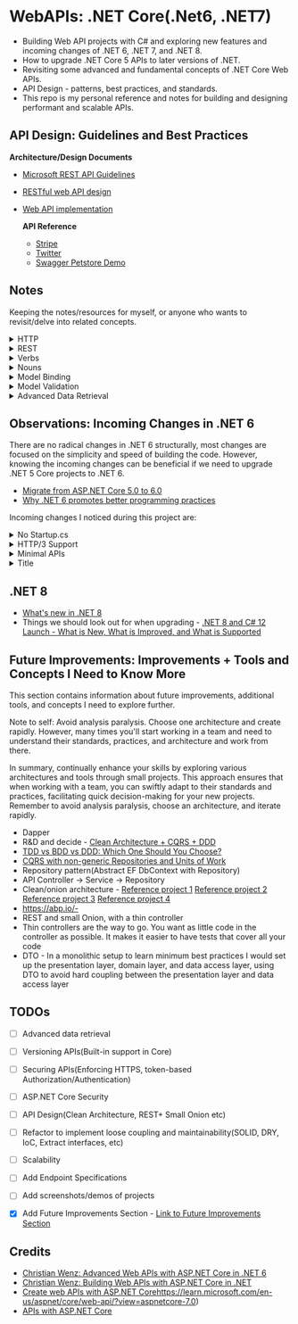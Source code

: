 # WebAPIs: .NET Core(.Net6, .NET7)
- Building Web API projects with C# and exploring new features and incoming changes of .NET 6, .NET 7, and .NET 8.
- How to upgrade .NET Core 5 APIs to later versions of .NET.
- Revisiting some advanced and fundamental concepts of .NET Core Web APIs.
- API Design - patterns, best practices, and standards.
- This repo is my personal reference and notes for building and designing performant and scalable APIs. 
 

## API Design: Guidelines and Best Practices 


**Architecture/Design Documents**
- [Microsoft REST API Guidelines](https://github.com/Microsoft/api-guidelines/blob/master/Guidelines.md)
- [RESTful web API design](https://learn.microsoft.com/en-us/azure/architecture/best-practices/api-design)
- [Web API implementation](https://learn.microsoft.com/en-us/azure/architecture/best-practices/api-implementation)


  **API Reference**
  - [Stripe](https://stripe.com/docs/api)
  - [Twitter](https://developer.twitter.com/en/docs/api-reference-index)
  - [Swagger Petstore Demo](https://petstore.swagger.io/)
## Notes 


Keeping the notes/resources for myself, or anyone who wants to revisit/delve into related concepts.


<details>
  <summary>HTTP</summary>
  <p>
    &emsp;&emsp;- <a href="https://developer.mozilla.org/en-US/docs/Web/HTTP/Status" target="_blank">HTTP response status codes</a>
  </p>

  <p>
    &emsp;&emsp;- <a href="https://www.debugbear.com/blog/http3-quic-protocol-guide" target="_blank">A Comprehensive Guide To HTTP/3 and QUIC + HTTP/1.1 vs HTTP/2 vs HTTP/3</a>
  </p>

  <p>
    &emsp;&emsp;- <a href="https://datatracker.ietf.org/doc/html/rfc2616" target="_blank">HTTP/1.1 Original Specification</a>
  </p>
</details>


<details>
  <summary>REST</summary>

  <p>&emsp;&emsp;- REST is a design concept.</p>
  
  <p>&emsp;&emsp;- Rest builds on the foundation of HTTP, utilizing its methods, URIs, status codes, and other features to create a scalable and standardized architecture for building web APIs. The principles of REST are designed to align with the capabilities and characteristics of the HTTP protocol.</p>

   <p>&emsp;&emsp;- Uses URIs to access resources.</p>

   <p>&emsp;&emsp;- Uses HTTP verbs for operations.</p>
   <p>
    &emsp;&emsp;- <a href="https://restfulapi.net/rest-architectural-constraints/">REST Architectural Constraints</a>
  </p>
</details>


<details>
<summary>Verbs</summary>

<p>&emsp;&emsp;- HTTP methods, also known as verbs, define the actions that can be performed on resources.</p>
<p>&emsp;&emsp;- <strong>GET:</strong> Uses URIs to retrieve a resource or a collection of resources.</p>
<p>&emsp;&emsp;- <strong>POST:</strong> Uses URIs to create a new resource.</p>
<p>&emsp;&emsp;- <strong>PUT or PATCH:</strong> Uses URIs to update an existing resource.</p>
<p>&emsp;&emsp;- <strong>DELETE:</strong> Uses URIs to remove a resource.</p>
<p>&emsp;&emsp;- These verbs align with the CRUD (Create, Read, Update, Delete) operations commonly associated with data manipulation.</p>

</details>


<details>
<summary>Nouns</summary>

<p>&emsp;&emsp;- In RESTful design, nouns typically represent resources. Resources are the entities or objects that your API exposes.</p>
<p>&emsp;&emsp;- For example, in a blog application, we might have resources such as "posts," "users," or "comments."</p>
<p>&emsp;&emsp;- Resources are identified by URLs (Uniform Resource Locators), and they are the primary entities that the API deals with.</p>

</details>


<details>
      <summary>Model Binding</summary>
      <p>
           TODO: Add Content 1 Content 1 Content 1 Content 1 Content 1
      </p>
</details>


<details>
      <summary>Model Validation</summary>
      <p>
           TODO: Add Content Add notes
      </p>
</details>


<details>
  <summary>Advanced Data Retrieval</summary>
  
  Features implemented:
  
  - **Filtering:** Uses URIs to create a new resource.
</details>


  
## Observations: Incoming Changes in .NET 6


There are no radical changes in .NET 6 structurally, most changes are focused on the simplicity and speed of building the code.
However, knowing the incoming changes can be beneficial if we need to upgrade .NET 5 Core projects to .NET 6.


- [Migrate from ASP.NET Core 5.0 to 6.0](https://learn.microsoft.com/en-us/aspnet/core/migration/50-to-60?view=aspnetcore-7.0&tabs=visual-studio)
- [Why .NET 6 promotes better programming practices](https://www.youtube.com/watch?v=aSNqqZqYTk4&ab_channel=IAmTimCorey)


Incoming changes I noticed during this project are: 

<details>
      <summary>No Startup.cs</summary>
      <p>
      &emsp;&emsp;- In .NET 6, Microsoft has unified Startup.cs and Program.cs into one Program.cs. Now registering middleware, services and adding DbContext etc can be done in the Program.cs file. 
      </p>
      <p>
      &emsp;&emsp;- <a href="https://andrewlock.net/exploring-dotnet-6-part-12-upgrading-a-dotnet-5-startup-based-app-to-dotnet-6/">Upgrading a .NET 5 "Startup-based" app to .NET 6</a>
      </p>
      <p>
      &emsp;&emsp;- <a href="https://www.youtube.com/watch?v=vdhFw1VSowg&ab_channel=IAmTimCorey">Handling Program.cs Without Startup.cs</a>
      </p>
      
</details>


<details>
      <summary>HTTP/3 Support</summary>
      <p>
      &emsp;&emsp;- .NET 6 includes preview support for HTTP/3. HTTP/3 solves some existing functional and performance challenges by using a new underlying connection protocol called QUIC.QUIC establishes connections more quickly, and connections are independent of the IP address, allowing mobile clients to roam between Wi-fi and cellular networks. 
      </p>
</details>


<details>
  <summary>Minimal APIs</summary>
  <p>
    &emsp;&emsp;- ASP.NET 6 introduces Minimal APIs, offering a lightweight approach to building APIs with reduced boilerplate code. Unlike the traditional ASP.NET Core Web API template, if the <strong>Use controllers</strong> checkbox is unchecked during project creation, no controllers are generated. This feature caters to developers aiming to minimize unnecessary components.
  </p>
  
  <p>
    &emsp;&emsp;- Minimal APIs simplify the process of developing smaller, faster microservices. In scenarios where a microservices or serverless architecture demands small, focused APIs, minimal APIs eliminate unnecessary overhead. They are particularly suitable for APIs with a single, well-defined purpose, providing an efficient way to define such APIs.
  </p>

  <p>
    &emsp;&emsp;- Consider leveraging minimal APIs for quick prototyping, testing, or the creation of temporary APIs to validate ideas. Their lightweight nature makes them well-suited for scenarios where a rapid development cycle and minimal setup are essential.
  </p>
</details>


<details>
      <summary>Title</summary>
      <p>
           Content 1 Content 1 Content 1 Content 1 Content 1
      </p>
</details>



## .NET 8 


- [What's new in .NET 8](https://learn.microsoft.com/en-us/dotnet/core/whats-new/dotnet-8) 
- Things we should look out for when upgrading - [.NET 8 and C# 12 Launch - What is New, What is Improved, and What is Supported](https://www.youtube.com/watch?v=mT70wtkE7DI&ab_channel=IAmTimCorey)
  


## Future Improvements: Improvements + Tools and Concepts I Need to Know More


This section contains information about future improvements, additional tools, and concepts I need to explore further.


Note to self: Avoid analysis paralysis. Choose one architecture and create rapidly. However, many times you'll start working in a team and need to understand their standards, practices, and architecture and work from there. 


In summary, continually enhance your skills by exploring various architectures and tools through small projects. This approach ensures that when working with a team, you can swiftly adapt to their standards and practices, facilitating quick decision-making for your new projects. Remember to avoid analysis paralysis, choose an architecture, and iterate rapidly.


- Dapper
- R&D and decide - [Clean Architecture + CQRS + DDD](https://github.com/kgrzybek/sample-dotnet-core-cqrs-api)
- [TDD vs BDD vs DDD: Which One Should You Choose?](https://mobilelive.medium.com/tdd-vs-bdd-vs-ddd-which-one-should-you-choose-e562e313f955#:~:text=Here%20are%20the%20key%20differences,uses%20a%20domain%2Dspecific%20language.)
- [CQRS with non-generic Repositories and Units of Work](https://radekmaziarka.pl/2017/08/19/cqrs-first-step-split-to-commands-and-queries/)
- Repository pattern(Abstract EF DbContext with Repository) 
- API Controller -> Service -> Repository
- Clean/onion architecture - [Reference project 1](https://github.com/iammukeshm/CleanArchitecture.WebApi) [Reference project 2](https://github.com/juldhais/CleanArchitecture) [Reference project 3](https://github.com/ardalis/CleanArchitecture) [Reference project 4](https://github.com/jasontaylordev/CleanArchitecture)
- https://abp.io/- 
- REST and small Onion, with a thin controller
- Thin controllers are the way to go. You want as little code in the controller as possible. It makes it easier to have tests that cover all your code
- DTO - In a monolithic setup to learn minimum best practices I would set up the presentation layer, domain layer, and data access layer, using DTO to avoid hard coupling between the presentation layer and data access layer

  
## TODOs


- [ ] Advanced data retrieval
- [ ] Versioning APIs(Built-in support in Core)
- [ ] Securing APIs(Enforcing HTTPS, token-based Authorization/Authentication)
- [ ] ASP.NET Core Security
- [ ] API Design(Clean Architecture, REST+ Small Onion etc) 
- [ ] Refactor to implement loose coupling and maintainability(SOLID, DRY, IoC, Extract interfaces, etc)
- [ ] Scalability
- [ ] Add Endpoint Specifications  
- [ ] Add screenshots/demos of projects  
- [x] Add Future Improvements Section - [Link to Future Improvements Section](#future-improvements-improvements--tools-and-concepts-i-need-to-know-more) 


## Credits


- [Christian Wenz: Advanced Web APIs with ASP.NET Core in .NET 6](https://www.linkedin.com/learning/advanced-web-apis-with-asp-dot-net-core-in-dot-net-6/filtering-items?contextUrn=urn%3Ali%3AlearningCollection%3A7127800062000201728)
- [Christian Wenz: Building Web APIs with ASP.NET Core in .NET](https://www.linkedin.com/learning/building-web-apis-with-asp-dot-net-core-in-dot-net/hello-world-api-style-19429584?contextUrn=urn%3Ali%3AlearningCollection%3A7127800062000201728)
- [Create web APIs with ASP.NET Core](https://learn.microsoft.com/en-us/aspnet/core/web-api/?view=aspnetcore-7.0)https://learn.microsoft.com/en-us/aspnet/core/web-api/?view=aspnetcore-7.0)
- [APIs with ASP.NET Core](https://dotnet.microsoft.com/en-us/apps/aspnet/apis)
